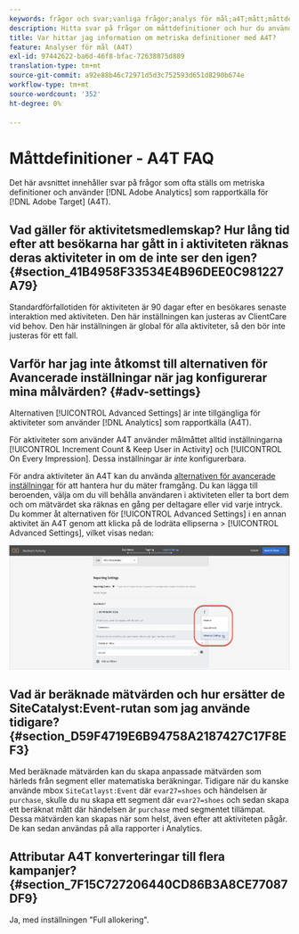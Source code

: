 ```yaml
---
keywords: frågor och svar;vanliga frågor;analys för mål;a4T;mått;måttdefinitioner
description: Hitta svar på frågor om måttdefinitioner och hur du använder Analytics för [!DNL Target] (A4T). A4T lets you use Analytics reporting with Adobe [!DNL Target] aktiviteter.
title: Var hittar jag information om metriska definitioner med A4T?
feature: Analyser för mål (A4T)
exl-id: 97442622-ba6d-46f8-bfac-72638875d889
translation-type: tm+mt
source-git-commit: a92e88b46c72971d5d3c752593d651d8290b674e
workflow-type: tm+mt
source-wordcount: '352'
ht-degree: 0%

---
```


# Måttdefinitioner - A4T FAQ

Det här avsnittet innehåller svar på frågor som ofta ställs om metriska definitioner och använder [!DNL Adobe Analytics] som rapportkälla för [!DNL Adobe Target] (A4T).

## Vad gäller för aktivitetsmedlemskap? Hur lång tid efter att besökarna har gått in i aktiviteten räknas deras aktiviteter in om de inte ser den igen? {#section_41B4958F33534E4B96DEE0C981227A79}

Standardförfallotiden för aktiviteten är 90 dagar efter en besökares senaste interaktion med aktiviteten. Den här inställningen kan justeras av ClientCare vid behov. Den här inställningen är global för alla aktiviteter, så den bör inte justeras för ett fall.

## Varför har jag inte åtkomst till alternativen för Avancerade inställningar när jag konfigurerar mina målvärden? {#adv-settings}

Alternativen [!UICONTROL Advanced Settings] är inte tillgängliga för aktiviteter som använder [!DNL Analytics] som rapportkälla (A4T).

För aktiviteter som använder A4T använder målmåttet alltid inställningarna [!UICONTROL Increment Count & Keep User in Activity] och [!UICONTROL On Every Impression]. Dessa inställningar är *inte* konfigurerbara.

För andra aktiviteter än A4T kan du använda [alternativen för avancerade inställningar](/help/c-activities/r-success-metrics/success-metrics.md#section_7CE95A2FA8F5438E936C365A6D43BC5B) för att hantera hur du mäter framgång. Du kan lägga till beroenden, välja om du vill behålla användaren i aktiviteten eller ta bort dem och om mätvärdet ska räknas en gång per deltagare eller vid varje intryck. Du kommer åt alternativen för [!UICONTROL Advanced Settings] i en annan aktivitet än A4T genom att klicka på de lodräta ellipserna > [!UICONTROL Advanced Settings], vilket visas nedan:

![Avancerade inställningar](/help/c-activities/r-success-metrics/assets/advanced-settings.png)

## Vad är beräknade mätvärden och hur ersätter de SiteCatalyst:Event-rutan som jag använde tidigare? {#section_D59F4719E6B94758A2187427C17F8EF3}

Med beräknade mätvärden kan du skapa anpassade mätvärden som härleds från segment eller matematiska beräkningar. Tidigare när du kanske använde mbox `SiteCatlayst:Event` där `evar27=shoes` och händelsen är `purchase`, skulle du nu skapa ett segment där `evar27=shoes` och sedan skapa ett beräknat mått där händelsen är `purchase` med segmentet tillämpat. Dessa mätvärden kan skapas när som helst, även efter att aktiviteten pågår. De kan sedan användas på alla rapporter i Analytics.

## Attributar A4T konverteringar till flera kampanjer? {#section_7F15C727206440CD86B3A8CE77087DF9}

Ja, med inställningen &quot;Full allokering&quot;.
